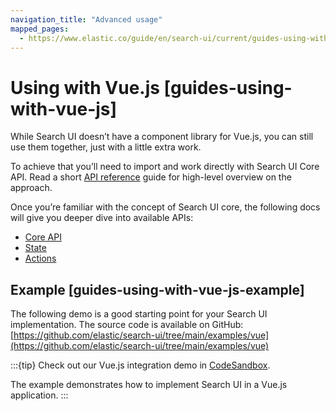 ```yaml
---
navigation_title: "Advanced usage"
mapped_pages:
  - https://www.elastic.co/guide/en/search-ui/current/guides-using-with-vue-js.html
---
```


# Using with Vue.js [guides-using-with-vue-js]

While Search UI doesn’t have a component library for Vue.js, you can still use them together, just with a little extra work.

To achieve that you’ll need to import and work directly with Search UI Core API. Read a short [API reference](/reference/api-reference.md) guide for high-level overview on the approach.

Once you’re familiar with the concept of Search UI core, the following docs will give you deeper dive into available APIs:

- [Core API](/reference/api-core-configuration.md)
- [State](/reference/api-core-state.md)
- [Actions](/reference/api-core-actions.md)

## Example [guides-using-with-vue-js-example]

The following demo is a good starting point for your Search UI implementation. The source code is available on GitHub: [https://github.com/elastic/search-ui/tree/main/examples/vue](https://github.com/elastic/search-ui/tree/main/examples/vue)

:::{tip}
Check out our Vue.js integration demo in [CodeSandbox](https://codesandbox.io/embed/github/elastic/search-ui/tree/main/examples/vue).

The example demonstrates how to implement Search UI in a Vue.js application.
:::
